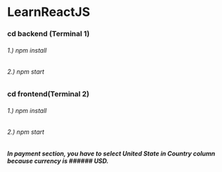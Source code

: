 # LearnReactJS

### cd backend (Terminal 1)
###### 1.) npm install
###### 2.) npm start

### cd frontend(Terminal 2)
###### 1.) npm install
###### 2.) npm start


##### In payment section, you have to select United State in Country column because currency is ###### USD.

